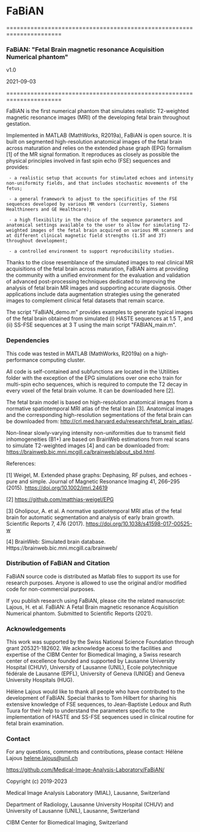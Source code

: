 # FaBiAN
======================================================================

### FaBiAN: "Fetal Brain magnetic resonance Acquisition Numerical phantom" ###

v1.0

2021-09-03

======================================================================

FaBiAN is the first numerical phantom that simulates realistic T2-weighted magnetic resonance images (MRI) of the developing fetal brain throughout gestation.

Implemented in MATLAB (MathWorks, R2019a), FaBiAN is open source. It is built on segmented high-resolution anatomical images of the fetal brain across maturation and relies on the extended phase graph (EPG) formalism [1] of the MR signal formation. It reproduces as closely as possible the physical principles involved in fast spin echo (FSE) sequences and provides:

     - a realistic setup that accounts for stimulated echoes and intensity non-uniformity fields, and that includes stochastic movements of the fetus;
     
     - a general framework to adjust to the specificities of the FSE sequences developed by various MR vendors (currently, Siemens Healthineers and GE Healthcare);
     
     - a high flexibility in the choice of the sequence parameters and anatomical settings available to the user to allow for simulating T2-weighted images of the fetal brain acquired on various MR scanners and at different clinical magnetic field strengths (1.5T and 3T) throughout development;
     
     - a controlled environment to support reproducibility studies.

Thanks to the close resemblance of the simulated images to real clinical MR acquisitions of the fetal brain across maturation, FaBiAN aims at providing the community with a unified environment for the evaluation and validation of advanced post-processing techniques dedicated to improving the analysis of fetal brain MR images and supporting accurate diagnosis. Other applications include data augmentation strategies using the generated images to complement clinical fetal datasets that remain scarce.

The script "FaBiAN_demo.m" provides examples to generate typical images of the fetal brain obtained from simulated (i) HASTE sequences at 1.5 T, and (ii) SS-FSE sequences at 3 T using the main script "FABIAN_main.m".


### Dependencies ###

This code was tested in MATLAB (MathWorks, R2019a) on a high-performance computing cluster.

All code is self-contained and subfunctions are located in the \Utilities folder with the exception of the EPG simulations over one echo train for multi-spin echo sequences, which is required to compute the T2 decay in every voxel of the fetal brain volume. It can be downloaded here [2].

The fetal brain model is based on high-resolution anatomical images from a normative spatiotemporal MRI atlas of the fetal brain [3]. Anatomical images and the corresponding high-resolution segmentations of the fetal brain can be downloaded from: http://crl.med.harvard.edu/research/fetal_brain_atlas/.

Non-linear slowly-varying intensity non-uniformities due to transmit field inhomogeneities (B1+) are based on BrainWeb estimations from real scans to simulate T2-weighted images [4] and can be downloaded from: https://brainweb.bic.mni.mcgill.ca/brainweb/about_sbd.html.

References:

[1] Weigel, M. Extended phase graphs: Dephasing, RF pulses, and echoes - pure and simple. Journal of Magnetic Resonance Imaging 41, 266–295 (2015). https://doi.org/10.1002/jmri.24619

[2] https://github.com/matthias-weigel/EPG

[3] Gholipour, A. et al. A normative spatiotemporal MRI atlas of the fetal brain for automatic segmentation and analysis of early brain growth. Scientific Reports 7, 476 (2017). https://doi.org/10.1038/s41598-017-00525-w

[4] BrainWeb: Simulated brain database. Https://brainweb.bic.mni.mcgill.ca/brainweb/


### Distribution of FaBiAN and Citation ###

FaBiAN source code is distributed as Matlab files to support its use for research purposes. Anyone is allowed to use the original and/or modified code for non-commercial purposes.

If you publish research using FaBiAN, please cite the related manuscript: Lajous, H. et al. FaBiAN: A Fetal Brain magnetic resonance Acquisition Numerical phantom. Submitted to Scientific Reports (2021).


### Acknowledgements ###

This work was supported by the Swiss National Science Foundation through grant 205321-182602. We acknowledge access to the facilities and expertise of the CIBM Center for Biomedical Imaging, a Swiss research center of excellence founded and supported by Lausanne University Hospital (CHUV), University of Lausanne (UNIL), Ecole polytechnique fédérale de Lausanne (EPFL), University of Geneva (UNIGE) and Geneva University Hospitals (HUG).

Hélène Lajous would like to thank all people who have contributed to the development of FaBiAN. Special thanks to Tom Hilbert for sharing his extensive knowledge of FSE sequences, to Jean-Baptiste Ledoux and Ruth Tuura for their help to understand the parameters specific to the implementation of HASTE and SS-FSE sequences used in clinical routine for fetal brain examination.


### Contact ###

For any questions, comments and contributions, please contact:
Hélène Lajous
helene.lajous@unil.ch

https://github.com/Medical-Image-Analysis-Laboratory/FaBiAN/


Copyright (c) 2019-2023

Medical Image Analysis Laboratory (MIAL), Lausanne, Switzerland

Department of Radiology, Lausanne University Hospital (CHUV) and University of Lausanne (UNIL), Lausanne, Switzerland

CIBM Center for Biomedical Imaging, Switzerland

